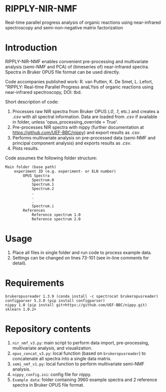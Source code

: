 # RIPPLY-NIR-NMF
Real-time parallel progress analysis of organic reactions using near-infrared spectroscopy and semi-non-negative matrix factorization

# Introduction
RIPPLY-NIR-NMF enables convenient pre-processing and multivariate analysis (semi-NMF and PCA) of (timeseries of) near-infrared spectra. Spectra in Bruker OPUS file format can be used directly.

Code accompanies published work: R. van Putten, K. De Smet, L. Lefort, "RIPPLY: Real-tIme Parallel Progress anaLYsis of organic reactions using near-infrared spectroscopy, DOI: tbd.

Short description of code:
1. Processes raw NIR spectra from Bruker OPUS (*.0*, *.1*, etc.) and creates a *.csv* with all spectral information. Data are loaded from *.csv* if available in folder, unless 'opus_processing_override = True'.
2. Pre-processes NIR spectra with nippy (further documentation at https://github.com/UEF-BBC/nippy) and export results as *.csv*.
3. Performs multivariate analysis on pre-processed data (semi-NMF and principal component analysis) and exports results as *.csv*.
4. Plots results.

Code assumes the following folder structure:

```
Main folder (base path)
    experiment ID (e.g. experiment- or ELN number)
        OPUS Spectra
            Spectrum.0
            Spectrum.1
            Spectrum.2
            .
            .
            .
            Spectrum.i
        References
            Reference spectrum 1.0
            Reference spectrum 2.0
```

# Usage
1. Place all files in single folder and run code to process example data.
2. Settings can be changed on lines 73-101 (see in-line comments for detail).

# Requirements
```
brukeropusreader 1.3.9 (conda install -c spectrocat brukeropusreader)
configparser 5.3.0 (pip install configparser)
nippy 1.0 (pip install git+https://github.com/UEF-BBC/nippy.git)
sklearn 1.0.2+
```

# Repository contents
1. `nir_nmf_v3.py`: main script to perform data import, pre-processing, multivariate analysis, and visualization.
2. `opus_concat_v3.py`: local function (based on `brukeropusreader`) to concatenate all spectra into a single data matrix.
3. `semi_nmf_v1.py`: local function to perform multivariate semi-NMF analysis.
4. `nippy_config.ini`: config file for nippy.
5. `Example data`: folder containing 3960 example spectra and 2 reference spectra in Bruker OPUS file format.
